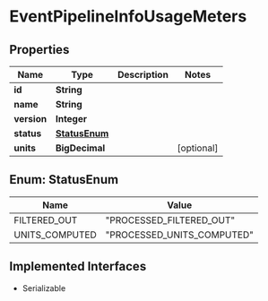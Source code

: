 

# EventPipelineInfoUsageMeters


## Properties

| Name | Type | Description | Notes |
|------------ | ------------- | ------------- | -------------|
|**id** | **String** |  |  |
|**name** | **String** |  |  |
|**version** | **Integer** |  |  |
|**status** | [**StatusEnum**](#StatusEnum) |  |  |
|**units** | **BigDecimal** |  |  [optional] |



## Enum: StatusEnum

| Name | Value |
|---- | -----|
| FILTERED_OUT | &quot;PROCESSED_FILTERED_OUT&quot; |
| UNITS_COMPUTED | &quot;PROCESSED_UNITS_COMPUTED&quot; |


## Implemented Interfaces

* Serializable



